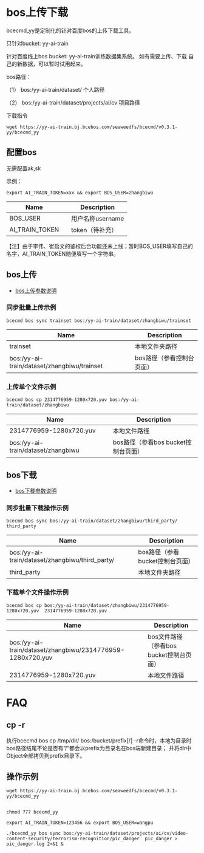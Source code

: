 # bos上传下载

bcecmd_yy是定制化的针对百度bos的上传下载工具。

只针对bucket: yy-ai-train

针对百度线上bos bucket: yy-ai-train训练数据集系统。 如有需要上传、下载 自己的新数据，可以暂时试用起来。

bos路径：

（1） bos:/yy-ai-train/dataset/<username>   个人路径

（2） bos:/yy-ai-train/dataset/projects/ai/cv   项目路径

下载指令
```
wget https://yy-ai-train.bj.bcebos.com/seaweedfs/bcecmd/v0.3.1-yy/bcecmd_yy
```

## 配置bos

无需配置ak,sk

示例：

```
export AI_TRAIN_TOKEN=xxx && export BOS_USER=zhangbiwu
```

| Name      |        | Description                 |
| --------- | ------ | --------------------------- |
| BOS_USER |  | 用户名称username      | 
| AI_TRAIN_TOKEN |  | token（待补充）        |

【注】由于李伟、崔启文的鉴权后台功能还未上线；暂时BOS_USER填写自己的名字，AI_TRAIN_TOKEN随便填写一个字符串。


## bos上传

- [bos上传参数说明](https://cloud.baidu.com/doc/BOS/s/hjwvyqds3#object%E4%B8%8A%E4%BC%A0)

### 同步批量上传示例
```
bcecmd bos sync trainset bos:/yy-ai-train/dataset/zhangbiwu/trainset
```

| Name      |        | Description                 |
| --------- | ------ | --------------------------- |
| trainset |  | 本地文件夹路径      |
| bos:/yy-ai-train/dataset/zhangbiwu/trainset |  | bos路径（参看控制台页面）        |


### 上传单个文件示例

```
bcecmd bos cp 2314776959-1280x720.yuv bos:/yy-ai-train/dataset/zhangbiwu
```

| Name      |        | Description                 |
| --------- | ------ | --------------------------- |
| 2314776959-1280x720.yuv|  | 本地文件路径      |
| bos:/yy-ai-train/dataset/zhangbiwu |  | bos路径（参看bos bucket控制台页面）        |


## bos下载
- [bos下载参数说明](https://cloud.baidu.com/doc/BOS/s/hjwvyqds3#object%E4%B8%8B%E8%BD%BD)

### 同步批量下载操作示例
```
bcecmd bos sync bos:/yy-ai-train/dataset/zhangbiwu/third_party/  third_party
```

| Name      |        | Description                 |
| --------- | ------ | --------------------------- |
| bos:/yy-ai-train/dataset/zhangbiwu/third_party/|  | bos路径（参看bucket控制台页面）        |
| third_party|  | 本地文件夹路径      |

### 下载单个文件操作示例

```
bcecmd bos cp bos:/yy-ai-train/dataset/zhangbiwu/2314776959-1280x720.yuv  2314776959-1280x720.yuv
```

| Name      |        | Description                 |
| --------- | ------ | --------------------------- |
| bos:/yy-ai-train/dataset/zhangbiwu/2314776959-1280x720.yuv |  | bos文件路径（参看bos bucket控制台页面）        |
| 2314776959-1280x720.yuv|  | 本地文件路径      |

# FAQ

## cp -r

执行bcecmd bos cp /tmp/dir/ bos:/bucket/prefix[/] -r命令时，本地为目录时bos路径结尾不论是否有”/”都会以prefix为目录名在bos端新建目录； 并将dir中Object全部拷贝到prefix目录下。

## 操作示例

```
wget https://yy-ai-train.bj.bcebos.com/seaweedfs/bcecmd/v0.3.1-yy/bcecmd_yy


chmod 777 bcecmd_yy

export AI_TRAIN_TOKEN=123456 && export BOS_USER=wangpu

./bcecmd_yy bos sync bos:/yy-ai-train/dataset/projects/ai/cv/video-content-security/terrorism-recognition/pic_danger  pic_danger > pic_danger.log 2>&1 &
```
